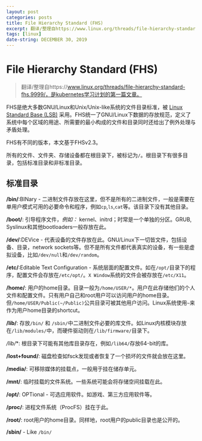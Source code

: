 ```yaml
---
layout: post
categories: posts
title: File Hierarchy Standard (FHS)
excerpt: 翻译/整理自https://www.linux.org/threads/file-hierarchy-standard-fhs.9999/。
tags: [linux]
date-string: DECEMBER 30, 2019
---
```


# File Hierarchy Standard (FHS)

> 翻译/整理自https://www.linux.org/threads/file-hierarchy-standard-fhs.9999/，是kubernetes学习计划的第一篇文章。

FHS是绝大多数GNU/Linux和Unix/Unix-like系统的文件目录标准，被 [Linux Standard Base (LSB)](http://www.linux.org/threads/linux-standard-base-lsb.5113/#post-15085) 采用。FHS统一了GNU/Linux下数据的存放规范，定义了系统中每个区域的用途、所需要的最小构成的文件和目录同时还给出了例外处理与矛盾处理。

FHS有不同的版本，本文基于FHSv2.3。

所有的文件、文件夹、存储设备都在根目录下，被标记为`/`。根目录下有很多目录，包括标准目录和非标准目录。

## 标准目录

**/bin/**:BINary - 二进制文件存放在这里，但不是所有的二进制文件，一般是需要在单用户模式可用的必要命令和程序，例如`cp`,`ls`,`cat`等。该目录下没有其他目录。

**/boot/**: 引导程序文件，*例如：* kernel、initrd；时常是一个单独的分区。GRUB, Syslinux和其他bootloaders一般存放在此。

**/dev/**:DEVice - 代表设备的文件存放在此。GNU/Linux下一切皆文件，包括设备、目录，network sockets等。但不是所有文件都代表真实的设备，有一些是虚拟设备，比如`/dev/null`和`/dev/random`。

**/etc/**:Editable Text Configuration - 系统层面的配置文件。如在`/opt/`目录下的程序，配置文件会存放在`/etc/opt/`。`X Window`系统的文件会被存放在`/etc/X11`。

**/home/**: 用户的home目录。目录一般为`/home/USER/*`。用户在此存储他们的个人文件和配置文件。只有用户自己和root用户可以访问用户的home目录。但`/home/USER/Public(~/Public)`公共目录可被其他用户访问。Linux系统使用`~`来作为用户home目录的shortcut。

**/lib/**: 存放`/bin/` 和 `/sbin/`中二进制文件必要的库文件。如Linux内核模块存放在`/lib/modules/`中，而硬件驱动则在`/lib/firmware/`目录下。

**/lib*/**: 根目录下可能有其他库目录存在，例如`/lib64/`存放64-bit的库。

**/lost+found/**: 磁盘检查如fsck发现或者恢复了一个损坏的文件就会放在这里。

**/media/**: 可移除媒体的挂载点，一般用于挂在储存单元。

**/mnt/**: 临时挂载的文件系统。一些系统可能会将存储空间挂载在此。

**/opt/**: OPTional - 可选应用软件。如游戏、第三方应用软件等。

**/proc/**: 进程文件系统（ProcFS）挂在于此。

**/root/**: root用户的home目录。同样地，root用户的public目录也是公开的。

**/sbin/** - Like `/bin/`

